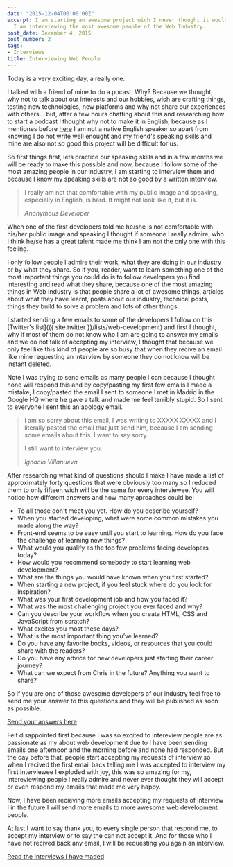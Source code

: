 ```yaml
---
date: "2015-12-04T00:00:00Z"
excerpt: I am starting an awesome project wich I never thought it would be possible.
  I am interviewing the most awesome people of the Web Industry.
post_date: December 4, 2015
post_number: 2
tags:
- Interviews
title: Interviewing Web People
---
```


Today is a very exciting day, a really one.

I talked with a friend of mine to do a pocast. Why? Because we thought, why not to talk about our interests and our hobbies, wich are crafting things, testing new technologies, new platforms and why not share our experiences with others... but, after a few hours chatting about this and researching how to start a podcast I thought why not to make it in English, because as I mentiones before [here](http://ignaciodenuevo.com/2015/11/25/hello-world/) I am not a native English speaker so apart from knowing I do not write well enought and my friend's speaking skills and mine are also not so good this project will be difficult for us.

So first things first, lets practice our speaking skills and in a few months we will be ready to make this possible and now, because I follow some of the most amazing people in our industry, I am starting to interview them and because I know my speaking skills are not so good by a written interview.

<div class="blockquote">
  <blockquote class="container">
    <p>
      I really am not that comfortable with my public image and speaking, especially in English, is hard. It might not look like it, but it is.
    </p>
    <cite>
      Anonymous Developer
    </cite>
  </blockquote>
</div>

When one of the first developers told me he/she is not comfortable with his/her public image and speaking I thought if someone I really admire, who I think he/se has a great talent made me think I am not the only one with this feeling.

I only follow people I admire their work, what they are doing in our industry or by what they share. So if you, reader, want to learn something one of the most important things you could do is to follow developers you find interesting and read what they share, because one of the most amazing things in Web Industry is that people share a lot of awesome things, articles about what they have learnt, posts about our industry, technical posts, things they build to solve a problem and lots of other things.

I started sending a few emails to some of the developers I follow on this [Twitter's list]({{ site.twitter }}/lists/web-development) and first I thought, why if most of them do not know who I am are going to answer my emails and we do not talk of accepting my interview, I thought that because we only feel like this kind of people are so busy that when they recive an email like mine requesting an interview by someone they do not know will be instant deleted.

Note I was trying to send emails as many people I can because I thought none will respond this and by copy/pasting my first few emails I made a mistake, I copy/pasted the email I sent to someone I met in Madrid in the Google HQ where he gave a talk and made me feel terribly stupid. So I sent to everyone I sent this an apology email.

<div class="blockquote">
  <blockquote class="container">
    <p>
      I am so sorry about this email, I was writing to XXXXX XXXXX and I literally pasted the email that just send him, because I am sending some emails about this. I want to say sorry.
    </p>
    <p>
      I still want to interview you.
    </p>
    <cite>
      Ignacio Villanueva
    </cite>
  </blockquote>
</div>

After researching what kind of questions should I make I have made a list of approximately forty questions that were obviously too many so I reduced them to only fifteen wich will be the same for every interviewee. You will notice how different answers and how many aproaches could be:

+ To all those don't meet you yet. How do you describe yourself?
+ When you started developing, what were some common mistakes you made along the way?
+ Front-end seems to be easy until you start to learning. How do you face the challenge of learning new things?
+ What would you qualify as the top few problems facing developers today?
+ How would you recommend somebody to start learning web development?
+ What are the things you would have known when you first started?
+ When starting a new project, if you feel stuck where do you look for inspiration?
+ What was your first development job and how you faced it?
+ What was the most challenging project you ever faced and why?
+ Can you describe your workflow when you create HTML, CSS and JavaScript from scratch?
+ What excites you most these days?
+ What is the most important thing you’ve learned?
+ Do you have any favorite books, videos, or resources that you could share with the readers?
+ Do you have any advice for new developers just starting their career journey?
+ What can we expect from Chris in the future? Anything you want to share?

So if you are one of those awesome developers of our industry feel free to send me your answer to this questions and they will be published as soon as possible.

<p class="btn--hire">
  <a href="mailto:{{ site.email }}">Send your answers here</a>
</p>

Felt disappointed first because I was so excited to intereview people are as passionate as my about web development due to I have been sending emails one afternoon and the morning before and none had responded. But the day before that, people start accepting my requests of interview so when I recived the first email back telling me I was accepted to interview my first interviewee I exploded with joy, this was so amazing for my, intereviewing people I really admire and never ever thought they will accept or even respond my emails that made me very happy.

Now, I have been recieving more emails accepting my requests of interview I in the future I will send more emails to more awesome web development people.

At last I want to say thank you, to every single person that respond me, to accept my interview or to say the can not accept it. And for those who I have not recived back any email, I will be requesting you again an interview.

<p class="btn">
  <a href="/interviews">Read the Interviews I have maded</a>
</p>
